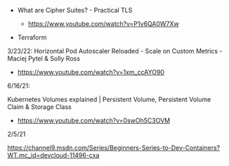 - What are Cipher Suites? - Practical TLS
  - https://www.youtube.com/watch?v=P1v6QA0W7Xw
 
 - Terraform

3/23/22:
Horizontal Pod Autoscaler Reloaded - Scale on Custom Metrics - Maciej Pytel & Solly Ross
 - https://www.youtube.com/watch?v=1xm_ccAYO90

6/16/21: 

Kubernetes Volumes explained | Persistent Volume, Persistent Volume Claim & Storage Class
 - https://www.youtube.com/watch?v=0swOh5C3OVM

2/5/21

https://channel9.msdn.com/Series/Beginners-Series-to-Dev-Containers?WT.mc_id=devcloud-11496-cxa

